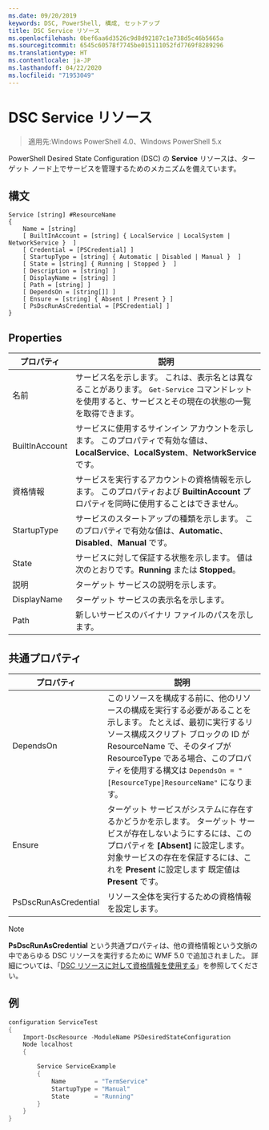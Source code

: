 ```yaml
---
ms.date: 09/20/2019
keywords: DSC, PowerShell, 構成, セットアップ
title: DSC Service リソース
ms.openlocfilehash: 0bef6aa6d3526c9d8d92187c1e738d5c46b5665a
ms.sourcegitcommit: 6545c60578f7745be015111052fd7769f8289296
ms.translationtype: HT
ms.contentlocale: ja-JP
ms.lasthandoff: 04/22/2020
ms.locfileid: "71953049"
---
```

# <a name="dsc-service-resource"></a>DSC Service リソース

> 適用先:Windows PowerShell 4.0、Windows PowerShell 5.x

PowerShell Desired State Configuration (DSC) の **Service** リソースは、ターゲット ノード上でサービスを管理するためのメカニズムを備えています。

## <a name="syntax"></a>構文

```Syntax
Service [string] #ResourceName
{
    Name = [string]
    [ BuiltInAccount = [string] { LocalService | LocalSystem | NetworkService }  ]
    [ Credential = [PSCredential] ]
    [ StartupType = [string] { Automatic | Disabled | Manual }  ]
    [ State = [string] { Running | Stopped }  ]
    [ Description = [string] ]
    [ DisplayName = [string] ]
    [ Path = [string] ]
    [ DependsOn = [string[]] ]
    [ Ensure = [string] { Absent | Present } ]
    [ PsDscRunAsCredential = [PSCredential] ]
}
```

## <a name="properties"></a>Properties

|プロパティ |説明 |
|---|---|
|名前 |サービス名を示します。 これは、表示名とは異なることがあります。 `Get-Service` コマンドレットを使用すると、サービスとその現在の状態の一覧を取得できます。 |
|BuiltInAccount |サービスに使用するサインイン アカウントを示します。 このプロパティで有効な値は、**LocalService**、**LocalSystem**、**NetworkService** です。 |
|資格情報 |サービスを実行するアカウントの資格情報を示します。 このプロパティおよび **BuiltinAccount** プロパティを同時に使用することはできません。 |
|StartupType |サービスのスタートアップの種類を示します。 このプロパティで有効な値は、**Automatic**、**Disabled**、**Manual** です。 |
|State |サービスに対して保証する状態を示します。 値は次のとおりです。**Running** または **Stopped**。 |
|説明 |ターゲット サービスの説明を示します。 |
|DisplayName |ターゲット サービスの表示名を示します。 |
|Path |新しいサービスのバイナリ ファイルのパスを示します。 |

## <a name="common-properties"></a>共通プロパティ

|プロパティ |説明 |
|---|---|
|DependsOn |このリソースを構成する前に、他のリソースの構成を実行する必要があることを示します。 たとえば、最初に実行するリソース構成スクリプト ブロックの ID が ResourceName で、そのタイプが ResourceType である場合、このプロパティを使用する構文は `DependsOn = "[ResourceType]ResourceName"` になります。 |
|Ensure |ターゲット サービスがシステムに存在するかどうかを示します。 ターゲット サービスが存在しないようにするには、このプロパティを **[Absent]** に設定します。 対象サービスの存在を保証するには、これを **Present** に設定します 既定値は **Present** です。 |
|PsDscRunAsCredential |リソース全体を実行するための資格情報を設定します。 |

> [!NOTE]
> **PsDscRunAsCredential** という共通プロパティは、他の資格情報という文脈の中であらゆる DSC リソースを実行するために WMF 5.0 で追加されました。 詳細については、「[DSC リソースに対して資格情報を使用する](../../../configurations/runasuser.md)」を参照してください。

## <a name="example"></a>例

```powershell
configuration ServiceTest
{
    Import-DscResource -ModuleName PSDesiredStateConfiguration
    Node localhost
    {

        Service ServiceExample
        {
            Name        = "TermService"
            StartupType = "Manual"
            State       = "Running"
        }
    }
}
```